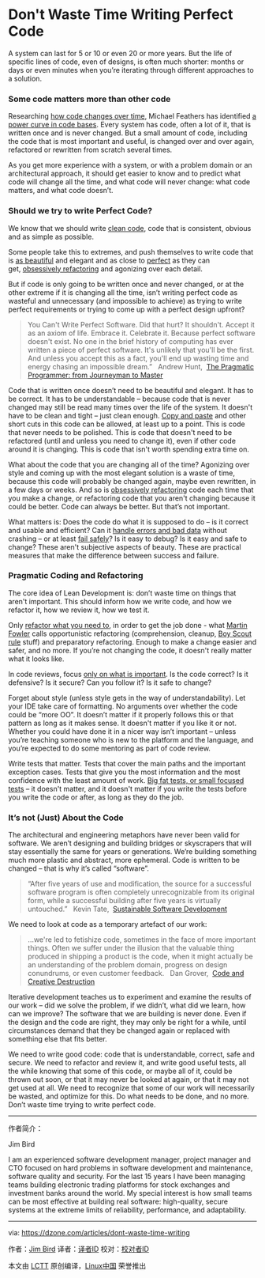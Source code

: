 Don't Waste Time Writing Perfect Code
============================================================ 


A system can last for 5 or 10 or even 20 or more years. But the life of specific lines of code, even of designs, is often much shorter: months or days or even minutes when you’re iterating through different approaches to a solution.

### Some code matters more than other code

Researching [how code changes over time][4], Michael Feathers has identified [a power curve in code bases][5]. Every system has code, often a lot of it, that is written once and is never changed. But a small amount of code, including the code that is most important and useful, is changed over and over again, refactored or rewritten from scratch several times.

As you get more experience with a system, or with a problem domain or an architectural approach, it should get easier to know and to predict what code will change all the time, and what code will never change: what code matters, and what code doesn’t.

### Should we try to write Perfect Code?

We know that we should write [clean code][6], code that is consistent, obvious and as simple as possible.

Some people take this to extremes, and push themselves to write code that is [as beautiful][7] and elegant and as close to [perfect][8] as they can get, [obsessively refactoring][9] and agonizing over each detail.

But if code is only going to be written once and never changed, or at the other extreme if it is changing all the time, isn’t writing perfect code as wasteful and unnecessary (and impossible to achieve) as trying to write perfect requirements or trying to come up with a perfect design upfront?

> You Can't Write Perfect Software. Did that hurt? It shouldn't. Accept it as an axiom of life. Embrace it. Celebrate it. Because perfect software doesn't exist. No one in the brief history of computing has ever written a piece of perfect software. It's unlikely that you'll be the first. And unless you accept this as a fact, you'll end up wasting time and energy chasing an impossible dream.”  
> Andrew Hunt,  [The Pragmatic Programmer: from Journeyman to Master][10]

Code that is written once doesn’t need to be beautiful and elegant. It has to be correct. It has to be understandable – because code that is never changed may still be read many times over the life of the system. It doesn't have to be clean and tight – just clean enough. [Copy and paste][11] and other short cuts in this code can be allowed, at least up to a point. This is code that never needs to be polished. This is code that doesn't need to be refactored (until and unless you need to change it), even if other code around it is changing. This is code that isn't worth spending extra time on.

What about the code that you are changing all of the time? Agonizing over style and coming up with the most elegant solution is a waste of time, because this code will probably be changed again, maybe even rewritten, in a few days or weeks. And so is [obsessively refactoring][12] code each time that you make a change, or refactoring code that you aren't changing because it could be better. Code can always be better. But that’s not important.

What matters is: Does the code do what it is supposed to do – is it correct and usable and efficient? Can it [handle errors and bad data][13] without crashing – or at least [fail safely][14]? Is it easy to debug? Is it easy and safe to change? These aren't subjective aspects of beauty. These are practical measures that make the difference between success and failure.

### Pragmatic Coding and Refactoring

The core idea of Lean Development is: don’t waste time on things that aren't important. This should inform how we write code, and how we refactor it, how we review it, how we test it.

Only [refactor what you need to][15], in order to get the job done - what [Martin Fowler][16] calls opportunistic refactoring (comprehension, cleanup, [Boy Scout rule][17] stuff) and preparatory refactoring. Enough to make a change easier and safer, and no more. If you’re not changing the code, it doesn't really matter what it looks like.

In code reviews, focus [only on what is important][18]. Is the code correct? Is it defensive? Is it secure? Can you follow it? Is it safe to change?

Forget about style (unless style gets in the way of understandability). Let your IDE take care of formatting. No arguments over whether the code could be “more OO”. It doesn’t matter if it properly follows this or that pattern as long as it makes sense. It doesn't matter if you like it or not. Whether you could have done it in a nicer way isn’t important – unless you’re teaching someone who is new to the platform and the language, and you’re expected to do some mentoring as part of code review.

Write tests that matter. Tests that cover the main paths and the important exception cases. Tests that give you the most information and the most confidence with the least amount of work. [Big fat tests, or small focused tests][19] – it doesn't matter, and it doesn't matter if you write the tests before you write the code or after, as long as they do the job.

### It’s not (Just) About the Code

The architectural and engineering metaphors have never been valid for software. We aren’t designing and building bridges or skyscrapers that will stay essentially the same for years or generations. We’re building something much more plastic and abstract, more ephemeral. Code is written to be changed – that is why it’s called “software”.

> “After five years of use and modification, the source for a successful software program is often completely unrecognizable from its original form, while a successful building after five years is virtually untouched.”  
> Kevin Tate,  [Sustainable Software Development][20]

We need to look at code as a temporary artefact of our work:

> …we're led to fetishize code, sometimes in the face of more important things. Often we suffer under the illusion that the valuable thing produced in shipping a product is the code, when it might actually be an understanding of the problem domain, progress on design conundrums, or even customer feedback.  
> Dan Grover,  [Code and Creative Destruction][21]

Iterative development teaches us to experiment and examine the results of our work – did we solve the problem, if we didn’t, what did we learn, how can we improve? The software that we are building is never done. Even if the design and the code are right, they may only be right for a while, until circumstances demand that they be changed again or replaced with something else that fits better.

We need to write good code: code that is understandable, correct, safe and secure. We need to refactor and review it, and write good useful tests, all the while knowing that some of this code, or maybe all of it, could be thrown out soon, or that it may never be looked at again, or that it may not get used at all. We need to recognize that some of our work will necessarily be wasted, and optimize for this. Do what needs to be done, and no more. Don’t waste time trying to write perfect code.

--------------------------------------------------------------------------------

作者简介：

Jim Bird

I am an experienced software development manager, project manager and CTO focused on hard problems in software development and maintenance, software quality and security. For the last 15 years I have been managing teams building electronic trading platforms for stock exchanges and investment banks around the world. My special interest is how small teams can be most effective at building real software: high-quality, secure systems at the extreme limits of reliability, performance, and adaptability.

------

via: https://dzone.com/articles/dont-waste-time-writing

作者：[Jim Bird][a]
译者：[译者ID](https://github.com/译者ID)
校对：[校对者ID](https://github.com/校对者ID)

本文由 [LCTT](https://github.com/LCTT/TranslateProject) 原创编译，[Linux中国](https://linux.cn/) 荣誉推出

[a]:https://dzone.com/users/722527/jim.bird.html
[1]:https://dzone.com/users/722527/jim.bird.html
[2]:https://dzone.com/users/722527/jim.bird.html
[3]:https://dzone.com/articles/dont-waste-time-writing?utm_source=wanqu.co&utm_campaign=Wanqu%20Daily&utm_medium=website#
[4]:http://www.youtube.com/watch?v=0eAhzJ_KM-Q
[5]:http://swreflections.blogspot.ca/2012/10/bad-things-happen-to-good-code.html
[6]:http://www.amazon.com/Clean-Code-Handbook-Software-Craftsmanship/dp/0132350882
[7]:http://www.makinggoodsoftware.com/2011/03/27/the-obsession-with-beautiful-code-the-refactor-syndrome/
[8]:http://stackoverflow.com/questions/1196405/how-to-keep-yourself-from-perfectionism-when-coding
[9]:http://programmers.stackexchange.com/questions/43506/is-it-bad-to-have-an-obsessive-refactoring-disorder
[10]:https://pragprog.com/the-pragmatic-programmer
[11]:http://swreflections.blogspot.com/2012/03/is-copy-and-paste-programming-really.html
[12]:http://programmers.stackexchange.com/questions/43506/is-it-bad-to-have-an-obsessive-refactoring-disorder
[13]:http://swreflections.blogspot.com/2012/03/defensive-programming-being-just-enough.html
[14]:https://buildsecurityin.us-cert.gov/articles/knowledge/principles/failing-securely
[15]:http://swreflections.blogspot.com/2012/04/what-refactoring-is-and-what-it-isnt.html
[16]:http://martinfowler.com/articles/workflowsOfRefactoring/
[17]:http://programmer.97things.oreilly.com/wiki/index.php/The_Boy_Scout_Rule
[18]:http://randomthoughtsonjavaprogramming.blogspot.com/2014/08/building-real-software-dont-waste-time.html
[19]:http://swreflections.blogspot.com/2012/08/whats-better-big-fat-tests-or-little.html
[20]:http://www.amazon.com/Sustainable-Software-Development-Agile-Perspective/dp/0321286081
[21]:http://dangrover.com/2013/07/16/code-and-creative-destruction/
[22]:https://dzone.com/devops-tutorials-tools-news
[23]:https://dzone.com/articles/dont-waste-time-writing?utm_source=wanqu.co&utm_campaign=Wanqu%20Daily&utm_medium=website#
[24]:https://dzone.com/go?i=228233&u=https%3A%2F%2Foffers.automic.com%2Fblueprint-to-continuous-delivery-with-automic-release-automation%3Futm_campaign%3DAMER%252520Online%252520Syndication%252520DZone%252520Platinum%252520Sponsorship%252520Ads%252520JULY-2017%26utm_source%3DDzone%252520Ads%26utm_medium%3DBlueprint%252520to%252520CD
